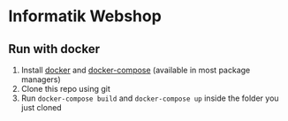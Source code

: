 # Informatik Webshop

## Run with docker

1. Install [docker](https://docs.docker.com/get-docker/) and [docker-compose](https://docs.docker.com/compose/install/) (available in most package managers)
1. Clone this repo using git
2. Run ```docker-compose build``` and ```docker-compose up``` inside the folder you just cloned
